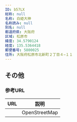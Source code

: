 ```yaml
---
ID: b57LX
総称: null
名称: 白姫大神
名称読み: null
別名: null
都道府県: 大阪府
区域: 松原市
緯度: 34.5790124
経度: 135.5364418
郵便番号: 5800025
住所: 大阪府松原市北新町２丁目４−１１
---
```


## その他

### 参考URL

| URL | 説明          |
| --- | ------------- |
|     | OpenStreetMap |
